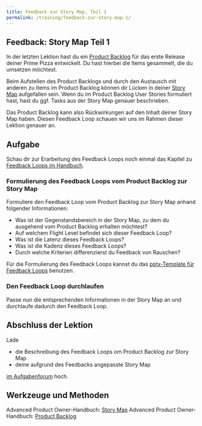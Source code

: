 ```yaml
---
title: Feedback zur Story Map, Teil 1
permalink: /training/feedback-zur-story-map-1/
---
```

## Feedback: Story Map Teil 1

In der letzten Lektion hast du ein [Product Backlog](https://manual.advancedproductowner.com/product-backlog/) für das erste Release deiner Prime Pizza entwickelt. 
Du hast hierbei die Items gesammelt, die du umsetzen möchtest.  

Beim Aufstellen des Product Backlogs und durch den Austausch mit anderen zu Items im Product Backlog können dir Lücken in deiner [Story Map](https://manual.advancedproductowner.com/story-map/) aufgefallen sein. 
Wenn du im Product Backlog User Stories formuliert hast, hast du ggf. Tasks aus der Story Map genauer beschrieben.

Das Product Backlog kann also Rückwirkungen auf den Inhalt deiner Story Map haben. 
Diesen Feedback Loop schauen wir uns im Rahmen dieser Lektion genauer an. 

## Aufgabe
Schau dir zur Erarbeitung des Feedback Loops noch einmal das Kapitel zu [Feedback Loops im Handbuch](https://manual.advancedproductowner.com/feedback-loops/). 

### Formulierung des Feedback Loops vom Product Backlog zur Story Map

Formuliere den Feedback Loop vom Product Backlog zur Story Map anhand folgender Informationen: 

- Was ist der Gegenstandsbereich in der Story Map, zu dem du ausgehend vom Product Backlog erhalten möchtest?
- Auf welchem Flight Level befindet sich dieser Feedback Loop?
- Was ist die Latenz dieses Feedback Loops?
- Was ist die Kadenz dieses Feedback Loops?
- Durch welche Kriterien differenzierst du Feedback von Rauschen?

Für die Formulierung des Feedback Loops kannst du das [pptx-Template für Feedback Loops](https://manual.advancedproductowner.com/assets/downloads/17-feedback-loop-canvas.pptx) benutzen. 

### Den Feedback Loop durchlaufen
Passe nun die entsprechenden Informationen in der Story Map an und durchlaufe dadurch den Feedback Loop. 

## Abschluss der Lektion
Lade 

- die Beschreibung des Feedback Loops om Product Backlog zur Story Map
- deine aufgrund des Feedbacks angepasste Story Map

[im Aufgabenforum](https://www.oncampus.de/blocks/oc_mooc_nav/forum_view.php?showall=false&id=50004) hoch.

## Werkzeuge und Methoden

Advanced Product Owner-Handbuch: [Story Map](https://manual.advancedproductowner.com/story-map/)
Advanced Product Owner-Handbuch: [Product Backlog](https://manual.advancedproductowner.com/product-backlog/)
